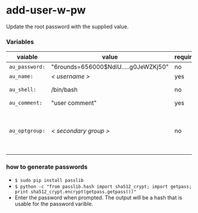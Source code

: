 # add-user-w-pw

Update the root password with the supplied value.

### Variables
| vaiable | value | required | comment |
|---------|-------|----------| --------|
| `au_password:`| "$6$rounds=656000$NdiU.....g0JeWZKj50" | no | |
| `au_name:` | *< username >* | yes | |
| `au_shell:` | /bin/bash | no | default shell |
| `au_comment:` | "user comment" | yes | |
| `au_optgroup:` | *< secondary group >* | no | secondary group to add user to on solaris and aix |

### how to generate passwords

* `$ sudo pip install passlib` 
* `$ python -c "from passlib.hash import sha512_crypt; import getpass; print sha512_crypt.encrypt(getpass.getpass())"` 
* Enter the password when prompted. The output will be a hash that is usable for the password varible.


